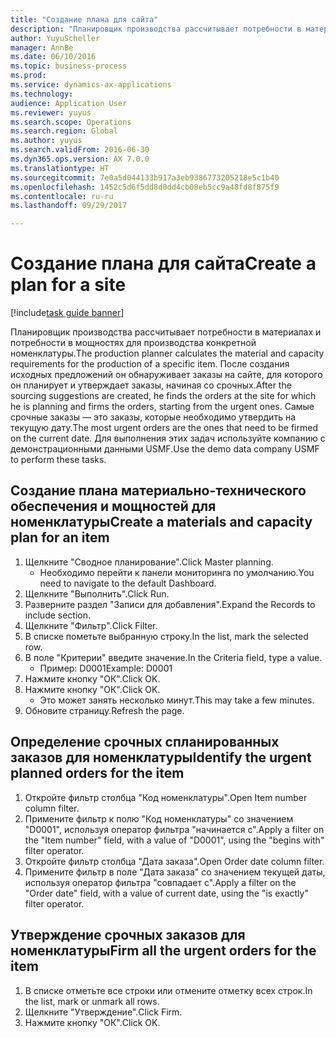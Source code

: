 ```yaml
--- 
title: "Создание плана для сайта"
description: "Планировщик производства рассчитывает потребности в материалах и потребности в мощностях для производства конкретной номенклатуры."
author: YuyuScheller
manager: AnnBe
ms.date: 06/10/2016
ms.topic: business-process
ms.prod: 
ms.service: dynamics-ax-applications
ms.technology: 
audience: Application User
ms.reviewer: yuyus
ms.search.scope: Operations
ms.search.region: Global
ms.author: yuyus
ms.search.validFrom: 2016-06-30
ms.dyn365.ops.version: AX 7.0.0
ms.translationtype: HT
ms.sourcegitcommit: 7e0a5d044133b917a3eb9386773205218e5c1b40
ms.openlocfilehash: 1452c5d6f5dd8d0dd4cb08eb5cc9a48fd8f875f9
ms.contentlocale: ru-ru
ms.lasthandoff: 09/29/2017

---
```

# <a name="create-a-plan-for-a-site"></a><span data-ttu-id="a2033-103">Создание плана для сайта</span><span class="sxs-lookup"><span data-stu-id="a2033-103">Create a plan for a site</span></span>

[!include[task guide banner](../../includes/task-guide-banner.md)]

<span data-ttu-id="a2033-104">Планировщик производства рассчитывает потребности в материалах и потребности в мощностях для производства конкретной номенклатуры.</span><span class="sxs-lookup"><span data-stu-id="a2033-104">The production planner calculates the material and capacity requirements for the production of a specific item.</span></span> <span data-ttu-id="a2033-105">После создания исходных предложений он обнаруживает заказы на сайте, для которого он планирует и утверждает заказы, начиная со срочных.</span><span class="sxs-lookup"><span data-stu-id="a2033-105">After the sourcing suggestions are created, he finds the orders at the site for which he is planning and firms the orders, starting from the urgent ones.</span></span> <span data-ttu-id="a2033-106">Самые срочные заказы — это заказы, которые необходимо утвердить на текущую дату.</span><span class="sxs-lookup"><span data-stu-id="a2033-106">The most urgent orders are the ones that need to be firmed on the current date.</span></span> <span data-ttu-id="a2033-107">Для выполнения этих задач используйте компанию с демонстрационными данными USMF.</span><span class="sxs-lookup"><span data-stu-id="a2033-107">Use the demo data company USMF to perform these tasks.</span></span>


## <a name="create-a-materials-and-capacity-plan-for-an-item"></a><span data-ttu-id="a2033-108">Создание плана материально-технического обеспечения и мощностей для номенклатуры</span><span class="sxs-lookup"><span data-stu-id="a2033-108">Create a materials and capacity plan for an item</span></span>
1. <span data-ttu-id="a2033-109">Щелкните "Сводное планирование".</span><span class="sxs-lookup"><span data-stu-id="a2033-109">Click Master planning.</span></span>
    * <span data-ttu-id="a2033-110">Необходимо перейти к панели мониторинга по умолчанию.</span><span class="sxs-lookup"><span data-stu-id="a2033-110">You need to navigate to the default Dashboard.</span></span>  
2. <span data-ttu-id="a2033-111">Щелкните "Выполнить".</span><span class="sxs-lookup"><span data-stu-id="a2033-111">Click Run.</span></span>
3. <span data-ttu-id="a2033-112">Разверните раздел "Записи для добавления".</span><span class="sxs-lookup"><span data-stu-id="a2033-112">Expand the Records to include section.</span></span>
4. <span data-ttu-id="a2033-113">Щелкните "Фильтр".</span><span class="sxs-lookup"><span data-stu-id="a2033-113">Click Filter.</span></span>
5. <span data-ttu-id="a2033-114">В списке пометьте выбранную строку.</span><span class="sxs-lookup"><span data-stu-id="a2033-114">In the list, mark the selected row.</span></span>
6. <span data-ttu-id="a2033-115">В поле "Критерии" введите значение.</span><span class="sxs-lookup"><span data-stu-id="a2033-115">In the Criteria field, type a value.</span></span>
    * <span data-ttu-id="a2033-116">Пример: D0001</span><span class="sxs-lookup"><span data-stu-id="a2033-116">Example: D0001</span></span>  
7. <span data-ttu-id="a2033-117">Нажмите кнопку "OК".</span><span class="sxs-lookup"><span data-stu-id="a2033-117">Click OK.</span></span>
8. <span data-ttu-id="a2033-118">Нажмите кнопку "OК".</span><span class="sxs-lookup"><span data-stu-id="a2033-118">Click OK.</span></span>
    * <span data-ttu-id="a2033-119">Это может занять несколько минут.</span><span class="sxs-lookup"><span data-stu-id="a2033-119">This may take a few minutes.</span></span>  
9. <span data-ttu-id="a2033-120">Обновите страницу.</span><span class="sxs-lookup"><span data-stu-id="a2033-120">Refresh the page.</span></span>

## <a name="identify-the-urgent-planned-orders-for-the-item"></a><span data-ttu-id="a2033-121">Определение срочных спланированных заказов для номенклатуры</span><span class="sxs-lookup"><span data-stu-id="a2033-121">Identify the urgent planned orders for the item</span></span>
1. <span data-ttu-id="a2033-122">Откройте фильтр столбца "Код номенклатуры".</span><span class="sxs-lookup"><span data-stu-id="a2033-122">Open Item number column filter.</span></span>
2. <span data-ttu-id="a2033-123">Примените фильтр к полю "Код номенклатуры" со значением "D0001", используя оператор фильтра "начинается с".</span><span class="sxs-lookup"><span data-stu-id="a2033-123">Apply a filter on the "Item number" field, with a value of "D0001", using the "begins with" filter operator.</span></span>
3. <span data-ttu-id="a2033-124">Откройте фильтр столбца "Дата заказа".</span><span class="sxs-lookup"><span data-stu-id="a2033-124">Open Order date column filter.</span></span>
4. <span data-ttu-id="a2033-125">Примените фильтр в поле "Дата заказа" со значением текущей даты, используя оператор фильтра "совпадает с".</span><span class="sxs-lookup"><span data-stu-id="a2033-125">Apply a filter on the "Order date" field, with a value of current date, using the "is exactly" filter operator.</span></span>

## <a name="firm-all-the-urgent-orders-for-the-item"></a><span data-ttu-id="a2033-126">Утверждение срочных заказов для номенклатуры</span><span class="sxs-lookup"><span data-stu-id="a2033-126">Firm all the urgent orders for the item</span></span>
1. <span data-ttu-id="a2033-127">В списке отметьте все строки или отмените отметку всех строк.</span><span class="sxs-lookup"><span data-stu-id="a2033-127">In the list, mark or unmark all rows.</span></span>
2. <span data-ttu-id="a2033-128">Щелкните "Утверждение".</span><span class="sxs-lookup"><span data-stu-id="a2033-128">Click Firm.</span></span>
3. <span data-ttu-id="a2033-129">Нажмите кнопку "OК".</span><span class="sxs-lookup"><span data-stu-id="a2033-129">Click OK.</span></span>


